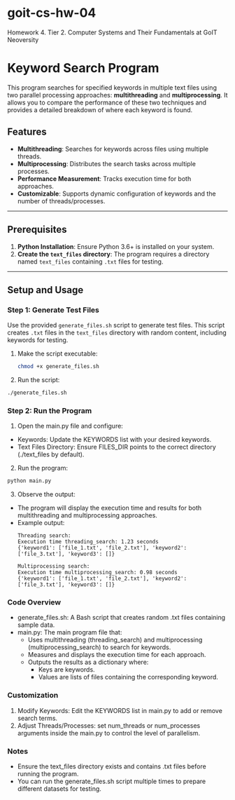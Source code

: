 # goit-cs-hw-04

Homework 4. Tier 2. Computer Systems and Their Fundamentals at GoIT Neoversity

# Keyword Search Program

This program searches for specified keywords in multiple text files using two parallel processing approaches: **multithreading** and **multiprocessing**. It allows you to compare the performance of these two techniques and provides a detailed breakdown of where each keyword is found.

## Features

- **Multithreading**: Searches for keywords across files using multiple threads.
- **Multiprocessing**: Distributes the search tasks across multiple processes.
- **Performance Measurement**: Tracks execution time for both approaches.
- **Customizable**: Supports dynamic configuration of keywords and the number of threads/processes.

---

## Prerequisites

1. **Python Installation**: Ensure Python 3.6+ is installed on your system.
2. **Create the `text_files` directory**: The program requires a directory named `text_files` containing `.txt` files for testing.

---

## Setup and Usage

### Step 1: Generate Test Files

Use the provided `generate_files.sh` script to generate test files. This script creates `.txt` files in the `text_files` directory with random content, including keywords for testing.

1. Make the script executable:
   ```bash
   chmod +x generate_files.sh
   ```

2.	Run the script:
   ```bash
   ./generate_files.sh
   ```

### Step 2: Run the Program

1.	Open the main.py file and configure:
- Keywords: Update the KEYWORDS list with your desired keywords.
- Text Files Directory: Ensure FILES_DIR points to the correct directory (./text_files by default).

2.	Run the program:
   ```bash
   python main.py
   ```

3.	Observe the output:
- The program will display the execution time and results for both multithreading and multiprocessing approaches.
- Example output:
    ```
    Threading search:
    Execution time threading_search: 1.23 seconds
    {'keyword1': ['file_1.txt', 'file_2.txt'], 'keyword2': ['file_3.txt'], 'keyword3': []}

    Multiprocessing search:
    Execution time multiprocessing_search: 0.98 seconds
    {'keyword1': ['file_1.txt', 'file_2.txt'], 'keyword2': ['file_3.txt'], 'keyword3': []}
    ```
  
### Code Overview

- generate_files.sh: A Bash script that creates random .txt files containing sample data.
- main.py: The main program file that:
	-	Uses multithreading (threading_search) and multiprocessing (multiprocessing_search) to search for keywords.
	-	Measures and displays the execution time for each approach.
	-	Outputs the results as a dictionary where:
	     -	Keys are keywords.
	     -	Values are lists of files containing the corresponding keyword.

### Customization
1.	Modify Keywords: Edit the KEYWORDS list in main.py to add or remove search terms.
2. Adjust Threads/Processes: set num_threads or num_processes arguments inside the main.py to control the level of parallelism.

### Notes
- Ensure the text_files directory exists and contains .txt files before running the program.
- You can run the generate_files.sh script multiple times to prepare different datasets for testing.
